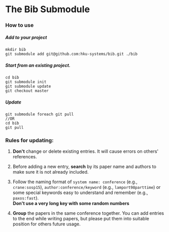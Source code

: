 # The Bib Submodule

### How to use

##### Add to your project
	
	mkdir bib
	git submodule add git@github.com:hku-systems/bib.git ./bib


##### Start from an existing project.

	cd bib
	git submodule init
	git submodule update
	git checkout master 
	
##### Update

	git submodule foreach git pull
	//OR
	cd bib
	git pull
	
	


### Rules for updating:

1. **Don't** change or delete existing entries. It will cause errors on others' references.
  

2. Before adding a new entry, **search** by its paper name and authors to make sure it is not already included.  

3. Follow the naming format of `system name: conference` (e.g., `crane:sosp15`), `author:conference/keyword` (e.g., `lamport98parttime`) or some special keywords easy to understand and remember (e.g., `paxos:fast`).  
   **Don't use a very long key with some random numbers**

4. **Group** the papers in the same conference together. You can add entries to the end while writing papers, but please put them into suitable position for others future usage.

